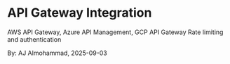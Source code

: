 # API Gateway Integration

AWS API Gateway, Azure API Management, GCP API Gateway
Rate limiting and authentication


By: AJ Almohammad, 2025-09-03
